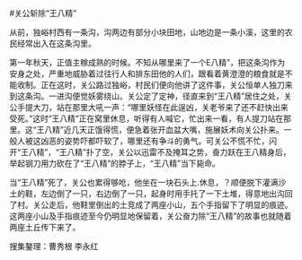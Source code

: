 #关公斩除“王八精”

从前，独峪村西有一条沟，沟两边有部分小块田地，山地边是一条小溪，这里的农民经常出入在这条沟里。

第一年秋天，正值主稼成熟的时候。不知从哪里来了一个E八精”，把这条沟作为安身之处，严重地威胁着过往行人和排东田他的人们，跟看着黄澄澄的粮食就是不能收制。正在这时，关公路过独峪，村民们便向他讲了这件事，关公恒单人独刀来到这条沟。一进沟便觉妖雾绕山。关公定了定神，径直来到“王八精”居住之处，关公手提大刀，站在那里大吼一声：“哪里妖怪在此逞凶，关老爷来了还不赶快出来受死。”这时“王八精”正在窝里休息，听得有人喊它，忙出来一看，有人提刀站在那里。这“王八精”近几天正饿得慌，便急着张开血盆大嘴，施展妖术向关公扑来。一般人被这凶恶的姿势吓都吓软了，哪里还有争斗的勇气。可关公不慌不忙，闪开“王八精”，“王八精”扑了空，关公以迅雷不及掩耳之势，奋力跃在王八精身后，举起钢刀用力砍在了“王八精”的脖子上，“王八精”当下毙命。

当“王八精”死了，关公也累得够呛，他坐在一块石头上.休息，？顺便脱下灌满沙土的鞋，左边倒了一只，右边倒了一只，起身时用手托了一下土堆，得意地出沟回了村。关公走后，他鞋里倒出的土竞成了两座小山，五个手指留下了明显的痕迹。这两座小山及手指痕迹至今仍明显地保留着，关公奋力除“王八精”的故事也就随着两座土丘传下来了。

搜集鏊理：曹秀根 李永红